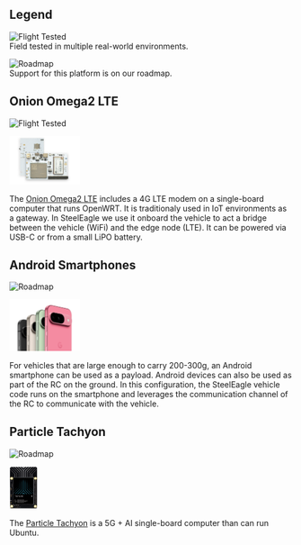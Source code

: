 ## Legend
![Flight Tested](https://img.shields.io/badge/Flight%20Tested-ffffff?style=for-the-badge&color=00b100)
<br/>
Field tested in multiple real-world environments.

![Roadmap](https://img.shields.io/badge/Roadmap-ffffff?style=for-the-badge&color=ff0000)
<br/>
Support for this platform is on our roadmap.

## Onion Omega2 LTE
![Flight Tested](https://img.shields.io/badge/Flight%20Tested-ffffff?style=for-the-badge&color=00b100)

<img src="../assets/platforms/o2lte.png" width="25%">

The [Onion Omega2 LTE](https://onion.io/store/omega2-lte-na/) includes a 4G LTE modem on a single-board computer that runs OpenWRT. It is traditionaly used in IoT environments as a gateway. In SteelEagle we use it onboard the vehicle to act a bridge between the vehicle (WiFi) and the edge node (LTE). It can be powered via USB-C or from a small LiPO battery.

## Android Smartphones
![Roadmap](https://img.shields.io/badge/Roadmap-ffffff?style=for-the-badge&color=ff0000)

<img src="../assets/platforms/pixels.webp" width="25%">

For vehicles that are large enough to carry 200-300g, an Android smartphone can be used as a payload. Android devices can also be used as part of the RC on the ground. In this configuration, the SteelEagle vehicle code runs on the smartphone and leverages the communication channel of the RC to communicate with the vehicle.

## Particle Tachyon
![Roadmap](https://img.shields.io/badge/Roadmap-ffffff?style=for-the-badge&color=ff0000)

<img src="../assets/platforms/tachyon.webp" width="10%">

The [Particle Tachyon](https://www.particle.io/tachyon/) is a 5G + AI single-board computer than can run Ubuntu.
